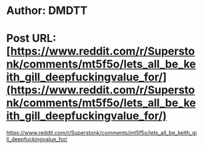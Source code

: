 # Author: DMDTT
# Post URL: [https://www.reddit.com/r/Superstonk/comments/mt5f5o/lets_all_be_keith_gill_deepfuckingvalue_for/](https://www.reddit.com/r/Superstonk/comments/mt5f5o/lets_all_be_keith_gill_deepfuckingvalue_for/)


https://www.reddit.com/r/Superstonk/comments/mt5f5o/lets_all_be_keith_gill_deepfuckingvalue_for/